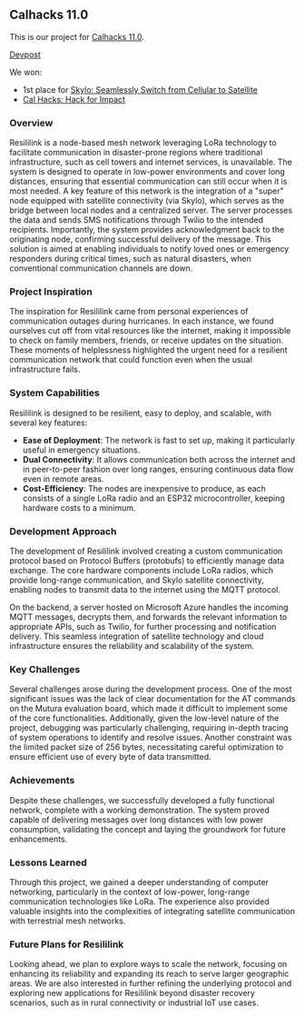 ## Calhacks 11.0

This is our project for [Calhacks 11.0](https://hackberkeley.org/).

[Devpost](https://devpost.com/software/resilink)

We won:
- 1st place for [Skylo: Seamlessly Switch from Cellular to Satellite](https://live.hackberkeley.org/prizes#:~:text=Skylo%3A%20Seamlessly%20Switch,our%20technical%20recruiter.)
- [Cal Hacks: Hack for Impact](https://live.hackberkeley.org/prizes#:~:text=Skylo%3A%20Seamlessly%20Switch,our%20technical%20recruiter.)

### Overview

Resililink is a node-based mesh network leveraging LoRa technology to facilitate communication in disaster-prone regions where traditional infrastructure, such as cell towers and internet services, is unavailable. The system is designed to operate in low-power environments and cover long distances, ensuring that essential communication can still occur when it is most needed. A key feature of this network is the integration of a "super" node equipped with satellite connectivity (via Skylo), which serves as the bridge between local nodes and a centralized server. The server processes the data and sends SMS notifications through Twilio to the intended recipients. Importantly, the system provides acknowledgment back to the originating node, confirming successful delivery of the message. This solution is aimed at enabling individuals to notify loved ones or emergency responders during critical times, such as natural disasters, when conventional communication channels are down.

### Project Inspiration

The inspiration for Resililink came from personal experiences of communication outages during hurricanes. In each instance, we found ourselves cut off from vital resources like the internet, making it impossible to check on family members, friends, or receive updates on the situation. These moments of helplessness highlighted the urgent need for a resilient communication network that could function even when the usual infrastructure fails.

### System Capabilities

Resililink is designed to be resilient, easy to deploy, and scalable, with several key features:

- **Ease of Deployment**: The network is fast to set up, making it particularly useful in emergency situations.
- **Dual Connectivity**: It allows communication both across the internet and in peer-to-peer fashion over long ranges, ensuring continuous data flow even in remote areas.
- **Cost-Efficiency**: The nodes are inexpensive to produce, as each consists of a single LoRa radio and an ESP32 microcontroller, keeping hardware costs to a minimum.

### Development Approach

The development of Resililink involved creating a custom communication protocol based on Protocol Buffers (protobufs) to efficiently manage data exchange. The core hardware components include LoRa radios, which provide long-range communication, and Skylo satellite connectivity, enabling nodes to transmit data to the internet using the MQTT protocol. 

On the backend, a server hosted on Microsoft Azure handles the incoming MQTT messages, decrypts them, and forwards the relevant information to appropriate APIs, such as Twilio, for further processing and notification delivery. This seamless integration of satellite technology and cloud infrastructure ensures the reliability and scalability of the system.

### Key Challenges

Several challenges arose during the development process. One of the most significant issues was the lack of clear documentation for the AT commands on the Mutura evaluation board, which made it difficult to implement some of the core functionalities. Additionally, given the low-level nature of the project, debugging was particularly challenging, requiring in-depth tracing of system operations to identify and resolve issues. Another constraint was the limited packet size of 256 bytes, necessitating careful optimization to ensure efficient use of every byte of data transmitted.

### Achievements

Despite these challenges, we successfully developed a fully functional network, complete with a working demonstration. The system proved capable of delivering messages over long distances with low power consumption, validating the concept and laying the groundwork for future enhancements.

### Lessons Learned

Through this project, we gained a deeper understanding of computer networking, particularly in the context of low-power, long-range communication technologies like LoRa. The experience also provided valuable insights into the complexities of integrating satellite communication with terrestrial mesh networks.

### Future Plans for Resililink

Looking ahead, we plan to explore ways to scale the network, focusing on enhancing its reliability and expanding its reach to serve larger geographic areas. We are also interested in further refining the underlying protocol and exploring new applications for Resililink beyond disaster recovery scenarios, such as in rural connectivity or industrial IoT use cases.
